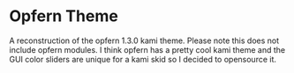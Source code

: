 # Opfern Theme
A reconstruction of the opfern 1.3.0 kami theme.
Please note this does not include opfern modules.
I think opfern has a pretty cool kami theme and the GUI color sliders are unique for a kami skid so I decided to opensource it.
